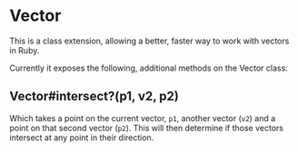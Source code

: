 # Vector

This is a class extension, allowing a better, faster way to work with vectors in Ruby.

Currently it exposes the following, additional methods on the Vector class:

## Vector#intersect?(p1, v2, p2)

Which takes a point on the current vector, `p1`, another vector (`v2`) and a point on that second vector (`p2`). This will then determine if those vectors intersect at any point in their direction.
